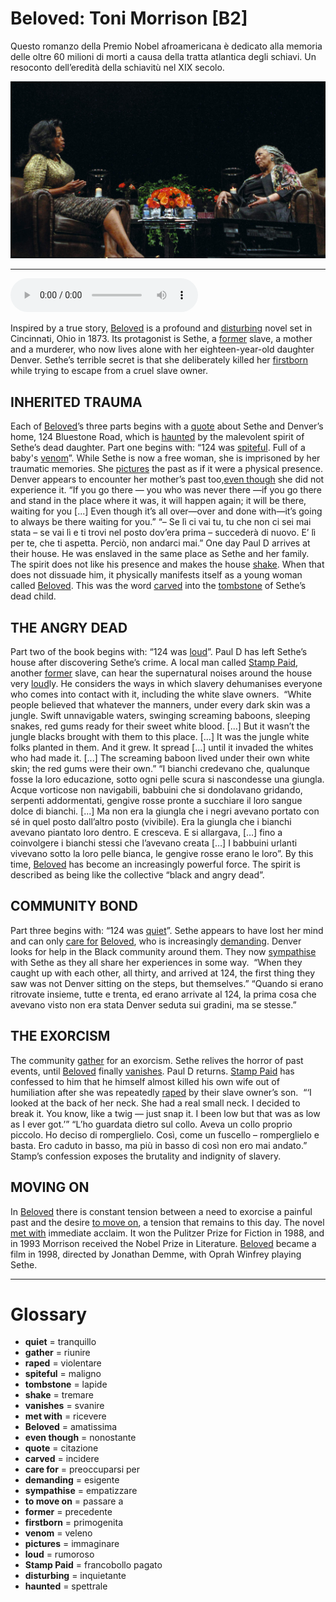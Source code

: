 # Beloved: Toni Morrison   [B2]

Questo romanzo della Premio Nobel afroamericana è dedicato alla memoria delle oltre 60 milioni di morti a causa della tratta atlantica degli schiavi. Un resoconto dell’eredità della schiavitù nel XIX secolo.

![](Beloved%20Toni%20Morrison.jpg)

--------------

<div>
<audio controls autoplay>
    <source src="https:/raw.githubusercontent.com/dartie/speakup/main/2024-02/Beloved%20Toni%20Morrison.mp3" type="audio/mpeg">
</audio>
</div>


Inspired by a true story, [Beloved](## "amatissima") is a profound and [disturbing](## "inquietante") novel set in Cincinnati, Ohio in 1873. Its protagonist is Sethe, a [former](## "precedente") slave, a mother and a murderer, who now lives alone with her eighteen-year-old daughter Denver. Sethe’s terrible secret is that she deliberately killed her [firstborn](## "primogenita") while trying to escape from a cruel slave owner. 

## INHERITED TRAUMA
Each of [Beloved](## "amatissima")’s three parts begins with a [quote](## "citazione") about Sethe and Denver’s home, 124 Bluestone Road, which is [haunted](## "spettrale") by the malevolent spirit of Sethe’s dead daughter. Part one begins with: “124 was [spiteful](## "maligno"). Full of a baby's [venom](## "veleno")”. While Sethe is now a free woman, she is imprisoned by her traumatic memories. She [pictures](## "immaginare") the past as if it were a physical presence. Denver appears to encounter her mother’s past too,[even though](## "nonostante") she did not experience it.
“If you go there — you who was never there —if you go there and stand in the place where it was, it will happen again; it will be there, waiting for you [...] Even though it’s all over—over and done with—it’s going to always be there waiting for you.”
“– Se lì ci vai tu, tu che non ci sei mai stata – se vai lì e ti trovi nel posto dov’era prima – succederà di nuovo. E’ lì per te, che ti aspetta. Perciò, non andarci mai.”
One day Paul D arrives at their house. He was enslaved in the same place as Sethe and her family. The spirit does not like his presence and makes the house [shake](## "tremare"). When that does not dissuade him, it physically manifests itself as a young woman called [Beloved](## "amatissima"). This was the word [carved](## "incidere") into the [tombstone](## "lapide") of Sethe’s dead child.

## THE ANGRY DEAD
Part two of the book begins with: “124 was [loud](## "rumoroso")”. Paul D has left Sethe’s house after discovering Sethe’s crime. A local man called [Stamp Paid](## "francobollo pagato"), another [former](## "precedente") slave, can hear the supernatural noises around the house very [loud](## "rumoroso")ly. He considers the ways in which slavery dehumanises everyone who comes into contact with it, including the white slave owners. 
“White people believed that whatever the manners, under every dark skin was a jungle. Swift unnavigable waters, swinging screaming baboons, sleeping snakes, red gums ready for their sweet white blood. [...] But it wasn’t the jungle blacks brought with them to this place. [...] It was the jungle white folks planted in them. And it grew. It spread [...] until it invaded the whites who had made it. [...] The screaming baboon lived under their own white skin; the red gums were their own.”
“I bianchi credevano che, qualunque fosse la loro educazione, sotto ogni pelle scura si nascondesse una giungla. Acque vorticose non navigabili, babbuini che si dondolavano gridando, serpenti addormentati, gengive rosse pronte a succhiare il loro sangue dolce di bianchi. [...] Ma non era la giungla che i negri avevano portato con sé in quel posto dall’altro posto (vivibile). Era la giungla che i bianchi avevano piantato loro dentro. E cresceva. E si allargava, […] fino a coinvolgere i bianchi stessi che l’avevano creata […] I babbuini urlanti vivevano sotto la loro pelle bianca, le gengive rosse erano le loro”.
By this time, [Beloved](## "amatissima") has become an increasingly powerful force. The spirit is described as being like the collective “black and angry dead”.

## COMMUNITY BOND
Part three begins with: “124 was [quiet](## "tranquillo")”. Sethe appears to have lost her mind and can only [care for](## "preoccuparsi per") [Beloved](## "amatissima"), who is increasingly [demanding](## "esigente"). Denver looks for help in the Black community around them. They now [sympathise](## "empatizzare") with Sethe as they all share her experiences in some way. 
“When they caught up with each other, all thirty, and arrived at 124, the first thing they saw was not Denver sitting on the steps, but themselves.”
“Quando si erano ritrovate insieme, tutte e trenta, ed erano arrivate al 124, la prima cosa che avevano visto non era stata Denver seduta sui gradini, ma se stesse.”

## THE EXORCISM
The community [gather](## "riunire") for an exorcism. Sethe relives the horror of past events, until [Beloved](## "amatissima") finally [vanishes](## "svanire"). Paul D returns. [Stamp Paid](## "francobollo pagato") has confessed to him that he himself almost killed his own wife out of humiliation after she was repeatedly [raped](## "violentare") by their slave owner’s son. 
“‘I looked at the back of her neck. She had a real small neck. I decided to break it. You know, like a twig — just snap it. I been low but that was as low as I ever got.’”
“L’ho guardata dietro sul collo. Aveva un collo proprio piccolo. Ho deciso di romperglielo. Così, come un fuscello – romperglielo e basta. Ero caduto in basso, ma più in basso di così non ero mai andato.”
Stamp’s confession exposes the brutality and indignity of slavery. 

## MOVING ON
In [Beloved](## "amatissima") there is constant tension between a need to exorcise a painful past and the desire [to move on](## "passare a"), a tension that remains to this day. The novel [met with](## "ricevere") immediate acclaim. It won the Pulitzer Prize for Fiction in 1988, and in 1993 Morrison received the Nobel Prize in Literature. [Beloved](## "amatissima") became a film in 1998, directed by Jonathan Demme, with Oprah Winfrey playing Sethe.  

--------------

<div style = "display:block; clear:both; page-break-after:always;"></div>

# Glossary
* **quiet** = tranquillo
* **gather** = riunire
* **raped** = violentare
* **spiteful** = maligno
* **tombstone** = lapide
* **shake** = tremare
* **vanishes** = svanire
* **met with** = ricevere
* **Beloved** = amatissima
* **even though** = nonostante
* **quote** = citazione
* **carved** = incidere
* **care for** = preoccuparsi per
* **demanding** = esigente
* **sympathise** = empatizzare
* **to move on** = passare a
* **former** = precedente
* **firstborn** = primogenita
* **venom** = veleno
* **pictures** = immaginare
* **loud** = rumoroso
* **Stamp Paid** = francobollo pagato
* **disturbing** = inquietante
* **haunted** = spettrale
